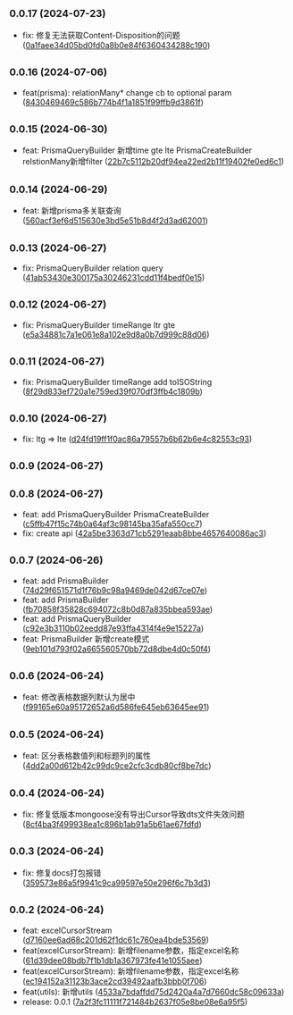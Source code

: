 ## <small>0.0.17 (2024-07-23)</small>

* fix: 修复无法获取Content-Disposition的问题 ([0a1faee34d05bd0fd0a8b0e84f6360434288c190](https://github.com/njzzzz/-opennd-lib/commit/0a1faee34d05bd0fd0a8b0e84f6360434288c190))



## <small>0.0.16 (2024-07-06)</small>

* feat(prisma): relationMany* change cb to optional param ([8430469469c586b774b4f1a1851f99ffb9d3861f](https://github.com/njzzzz/-opennd-lib/commit/8430469469c586b774b4f1a1851f99ffb9d3861f))



## <small>0.0.15 (2024-06-30)</small>

* feat: PrismaQueryBuilder 新增time gte lte PrismaCreateBuilder relstionMany新增filter ([22b7c5112b20df94ea22ed2b11f19402fe0ed6c1](https://github.com/njzzzz/-opennd-lib/commit/22b7c5112b20df94ea22ed2b11f19402fe0ed6c1))



## <small>0.0.14 (2024-06-29)</small>

* feat: 新增prisma多关联查询 ([560acf3ef6d515630e3bd5e51b8d4f2d3ad62001](https://github.com/njzzzz/-opennd-lib/commit/560acf3ef6d515630e3bd5e51b8d4f2d3ad62001))



## <small>0.0.13 (2024-06-27)</small>

* fix: PrismaQueryBuilder  relation query ([41ab53430e300175a30246231cdd11f4bedf0e15](https://github.com/njzzzz/-opennd-lib/commit/41ab53430e300175a30246231cdd11f4bedf0e15))



## <small>0.0.12 (2024-06-27)</small>

* fix: PrismaQueryBuilder  timeRange ltr gte ([e5a34881c7a1e061e8a102e9d8a0b7d999c88d06](https://github.com/njzzzz/-opennd-lib/commit/e5a34881c7a1e061e8a102e9d8a0b7d999c88d06))



## <small>0.0.11 (2024-06-27)</small>

* fix: PrismaQueryBuilder  timeRange add toISOString ([8f29d833ef720a1e759ed39f070df3ffb4c1809b](https://github.com/njzzzz/-opennd-lib/commit/8f29d833ef720a1e759ed39f070df3ffb4c1809b))



## <small>0.0.10 (2024-06-27)</small>

* fix: ltg => lte ([d24fd19ff1f0ac86a79557b6b62b6e4c82553c93](https://github.com/njzzzz/-opennd-lib/commit/d24fd19ff1f0ac86a79557b6b62b6e4c82553c93))



## <small>0.0.9 (2024-06-27)</small>




## <small>0.0.8 (2024-06-27)</small>

* feat: add PrismaQueryBuilder PrismaCreateBuilder ([c5ffb47f15c74b0a64af3c98145ba35afa550cc7](https://github.com/njzzzz/-opennd-lib/commit/c5ffb47f15c74b0a64af3c98145ba35afa550cc7))
* fix: create api ([42a5be3363d71cb5291eaab8bbe4657640086ac3](https://github.com/njzzzz/-opennd-lib/commit/42a5be3363d71cb5291eaab8bbe4657640086ac3))



## <small>0.0.7 (2024-06-26)</small>

* feat: add PrismaBuilder ([74d29f651571d1f76b9c98a9469de042d67ce07e](https://github.com/njzzzz/-opennd-lib/commit/74d29f651571d1f76b9c98a9469de042d67ce07e))
* feat: add PrismaBuilder ([fb70858f35828c694072c8b0d87a835bbea593ae](https://github.com/njzzzz/-opennd-lib/commit/fb70858f35828c694072c8b0d87a835bbea593ae))
* feat: add PrismaQueryBuilder ([c92e3b3110b02eedd87e93ffa4314f4e9e15227a](https://github.com/njzzzz/-opennd-lib/commit/c92e3b3110b02eedd87e93ffa4314f4e9e15227a))
* feat: PrismaBuilder 新增create模式 ([9eb101d793f02a665560570bb72d8dbe4d0c50f4](https://github.com/njzzzz/-opennd-lib/commit/9eb101d793f02a665560570bb72d8dbe4d0c50f4))



## <small>0.0.6 (2024-06-24)</small>

* feat: 修改表格数据列默认为居中 ([f99165e60a95172652a6d586fe645eb63645ee91](https://github.com/njzzzz/-opennd-lib/commit/f99165e60a95172652a6d586fe645eb63645ee91))



## <small>0.0.5 (2024-06-24)</small>

* feat: 区分表格数值列和标题列的属性 ([4dd2a00d612b42c99dc9ce2cfc3cdb80cf8be7dc](https://github.com/njzzzz/-opennd-lib/commit/4dd2a00d612b42c99dc9ce2cfc3cdb80cf8be7dc))



## <small>0.0.4 (2024-06-24)</small>

* fix: 修复低版本mongoose没有导出Cursor导致dts文件失效问题 ([8cf4ba3f499938ea1c896b1ab91a5b61ae67fdfd](https://github.com/njzzzz/-opennd-lib/commit/8cf4ba3f499938ea1c896b1ab91a5b61ae67fdfd))



## <small>0.0.3 (2024-06-24)</small>

* fix: 修复docs打包报错 ([359573e86a5f9941c9ca99597e50e296f6c7b3d3](https://github.com/njzzzz/-opennd-lib/commit/359573e86a5f9941c9ca99597e50e296f6c7b3d3))



## <small>0.0.2 (2024-06-24)</small>

* feat: excelCursorStream ([d7160ee6ad68c201d62f1dc61c760ea4bde53569](https://github.com/njzzzz/-opennd-lib/commit/d7160ee6ad68c201d62f1dc61c760ea4bde53569))
* feat(excelCursorStream): 新增filename参数，指定excel名称 ([61d39dee08bdb7f1b1db1a367973fe41e1055aee](https://github.com/njzzzz/-opennd-lib/commit/61d39dee08bdb7f1b1db1a367973fe41e1055aee))
* feat(excelCursorStream): 新增filename参数，指定excel名称 ([ec194152a31123b3ace2cd39492aafb3bbb0f706](https://github.com/njzzzz/-opennd-lib/commit/ec194152a31123b3ace2cd39492aafb3bbb0f706))
* feat(utils): 新增utils ([4533a7bdaffdd75d2420a4a7d7660dc58c09633a](https://github.com/njzzzz/-opennd-lib/commit/4533a7bdaffdd75d2420a4a7d7660dc58c09633a))
* release: 0.0.1 ([7a2f3fc11111f721484b2637f05e8be08e6a95f5](https://github.com/njzzzz/-opennd-lib/commit/7a2f3fc11111f721484b2637f05e8be08e6a95f5))



